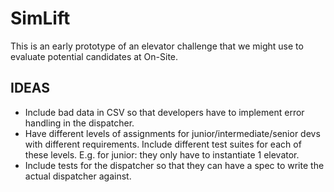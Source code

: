 # SimLift

This is an early prototype of an elevator challenge that we might use to evaluate potential candidates at On-Site.

## IDEAS

- Include bad data in CSV so that developers have to implement error handling in the dispatcher.
- Have different levels of assignments for junior/intermediate/senior devs with different requirements. Include different test suites for each of these levels. E.g. for junior: they only have to instantiate 1 elevator.
- Include tests for the dispatcher so that they can have a spec to write the actual dispatcher against.
